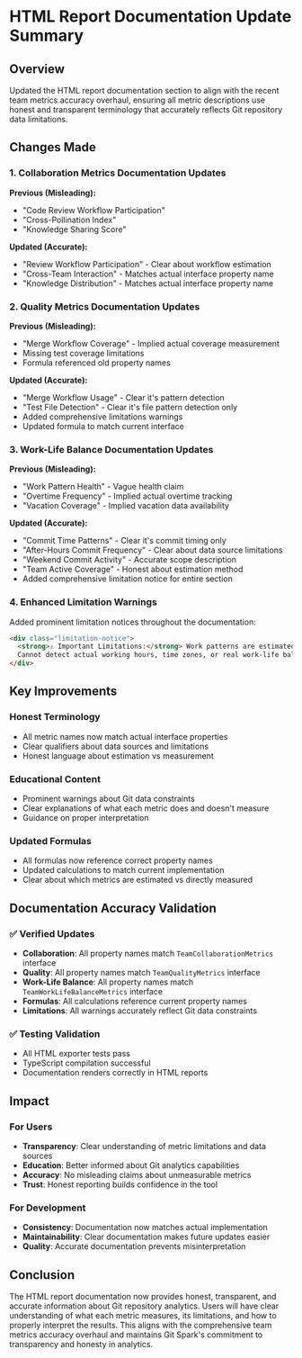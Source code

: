 # HTML Report Documentation Update Summary

## Overview

Updated the HTML report documentation section to align with the recent team metrics accuracy overhaul, ensuring all metric descriptions use honest and transparent terminology that accurately reflects Git repository data limitations.

## Changes Made

### 1. Collaboration Metrics Documentation Updates

**Previous (Misleading):**

- "Code Review Workflow Participation"
- "Cross-Pollination Index"
- "Knowledge Sharing Score"

**Updated (Accurate):**

- "Review Workflow Participation" - Clear about workflow estimation
- "Cross-Team Interaction" - Matches actual interface property name
- "Knowledge Distribution" - Matches actual interface property name

### 2. Quality Metrics Documentation Updates

**Previous (Misleading):**

- "Merge Workflow Coverage" - Implied actual coverage measurement
- Missing test coverage limitations
- Formula referenced old property names

**Updated (Accurate):**

- "Merge Workflow Usage" - Clear it's pattern detection
- "Test File Detection" - Clear it's file pattern detection only
- Added comprehensive limitations warnings
- Updated formula to match current interface

### 3. Work-Life Balance Documentation Updates

**Previous (Misleading):**

- "Work Pattern Health" - Vague health claim
- "Overtime Frequency" - Implied actual overtime tracking
- "Vacation Coverage" - Implied vacation data availability

**Updated (Accurate):**

- "Commit Time Patterns" - Clear it's commit timing only
- "After-Hours Commit Frequency" - Clear about data source limitations
- "Weekend Commit Activity" - Accurate scope description
- "Team Active Coverage" - Honest about estimation method
- Added comprehensive limitation notice for entire section

### 4. Enhanced Limitation Warnings

Added prominent limitation notices throughout the documentation:

```html
<div class="limitation-notice">
  <strong>⚠️ Important Limitations:</strong> Work patterns are estimated from commit timing only. 
  Cannot detect actual working hours, time zones, or real work-life balance.
</div>
```

## Key Improvements

### Honest Terminology

- All metric names now match actual interface properties
- Clear qualifiers about data sources and limitations
- Honest language about estimation vs measurement

### Educational Content

- Prominent warnings about Git data constraints
- Clear explanations of what each metric does and doesn't measure
- Guidance on proper interpretation

### Updated Formulas

- All formulas now reference correct property names
- Updated calculations to match current implementation
- Clear about which metrics are estimated vs directly measured

## Documentation Accuracy Validation

### ✅ Verified Updates

- **Collaboration**: All property names match `TeamCollaborationMetrics` interface
- **Quality**: All property names match `TeamQualityMetrics` interface  
- **Work-Life Balance**: All property names match `TeamWorkLifeBalanceMetrics` interface
- **Formulas**: All calculations reference current property names
- **Limitations**: All warnings accurately reflect Git data constraints

### ✅ Testing Validation

- All HTML exporter tests pass
- TypeScript compilation successful
- Documentation renders correctly in HTML reports

## Impact

### For Users

- **Transparency**: Clear understanding of metric limitations and data sources
- **Education**: Better informed about Git analytics capabilities
- **Accuracy**: No misleading claims about unmeasurable metrics
- **Trust**: Honest reporting builds confidence in the tool

### For Development

- **Consistency**: Documentation now matches actual implementation
- **Maintainability**: Clear documentation makes future updates easier
- **Quality**: Accurate documentation prevents misinterpretation

## Conclusion

The HTML report documentation now provides honest, transparent, and accurate information about Git repository analytics. Users will have clear understanding of what each metric measures, its limitations, and how to properly interpret the results. This aligns with the comprehensive team metrics accuracy overhaul and maintains Git Spark's commitment to transparency and honesty in analytics.
